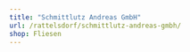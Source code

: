 ```yaml
---
title: "Schmittlutz Andreas GmbH"
url: /rattelsdorf/schmittlutz-andreas-gmbh/
shop: Fliesen
---
```

